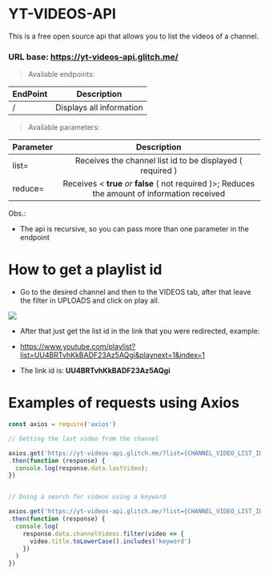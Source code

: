 # YT-VIDEOS-API
This is a free open source api that allows you to list the videos of a channel.


### URL base: https://yt-videos-api.glitch.me/



> Available endpoints:

|  EndPoint        | Description |
| ---------------  |:-------------:|
| /                | Displays all information |




> Available parameters:

|  Parameter      | Description |
| --------------- |:-------------:|
| list=            | Receives the channel list id to be displayed ( required ) |
| reduce=         | Receives < **true** *or* **false** ( not required )>; Reduces the amount of information received |


Obs.: 
- The api is recursive, so you can pass more than one parameter in the endpoint



# How to get a playlist id

- Go to the desired channel and then to the VIDEOS tab, after that leave the filter in UPLOADS and click on play all.

<img src="https://i.imgur.com/qSBz80c.png?1">

- After that just get the list id in the link that you were redirected, example:

- https://www.youtube.com/playlist?list=UU4BRTvhKkBADF23Az5AQgi&playnext=1&index=1
- The link id is: **UU4BRTvhKkBADF23Az5AQgi**



# Examples of requests using Axios

```js
const axios = require('axios')

// Getting the last video from the channel

axios.get('https://yt-videos-api.glitch.me/?list={CHANNEL_VIDEO_LIST_ID}')
.then(function (response) {
  console.log(response.data.lastVideo);
})


// Doing a search for videos using a keyword

axios.get('https://yt-videos-api.glitch.me/?list={CHANNEL_VIDEO_LIST_ID}&reduce=true')
.then(function (response) {
  console.log(
    response.data.channelVideos.filter(video => {
      video.title.toLowerCase().includes('keyword')
    })
  )
})

```
